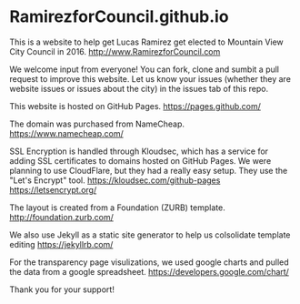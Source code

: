 # RamirezforCouncil.github.io
This is a website to help get Lucas Ramirez get elected to Mountain View City Council in 2016.
http://www.RamirezforCouncil.com

We welcome input from everyone! You can fork, clone and sumbit a pull request to improve this website. Let us know your issues (whether they are website issues or issues about the city) in the issues tab of this repo.

This website is hosted on GitHub Pages.
https://pages.github.com/

The domain was purchased from NameCheap.
https://www.namecheap.com/

SSL Encryption is handled through Kloudsec, which has a service for adding SSL certificates to domains hosted on GitHub Pages. We were planning to use CloudFlare, but they had a really easy setup. They use the "Let's Encrypt" tool.
https://kloudsec.com/github-pages
https://letsencrypt.org/

The layout is created from a Foundation (ZURB) template.
http://foundation.zurb.com/

We also use Jekyll as a static site generator to help us colsolidate template editing
https://jekyllrb.com/

For the transparency page visulizations, we used google charts and pulled the data from a google spreadsheet.
https://developers.google.com/chart/

Thank you for your support!
